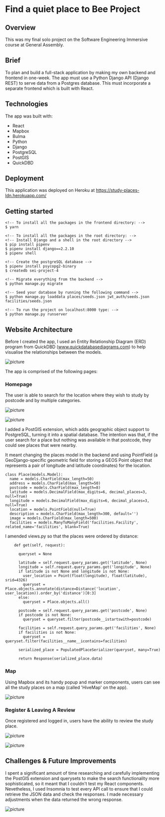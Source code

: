 # Find a quiet place to Bee Project

## Overview

This was my final solo project on the Software Engineering Immersive course at General Assembly.

## Brief

To plan and build a full-stack application by making my own backend and frontend in one-week. The app must use a Python Django API (Django REST) to serve data from a Postgres database. This must incorporate a separate frontend which is built with React.

## Technologies

The app was built with:

- React
- Mapbox
- Bulma
- Python
- Django
- PostgreSQL
- PostGIS
- QuickDBD

## Deployment

This application was deployed on Heroku at https://study-places-ldn.herokuapp.com/

## Getting started

```
<!-- To install all the packages in the frontend directory: -->
$ yarn

<!-- To install all the packages in the root directory: -->
<!-- Install Django and a shell in the root directory -->
$ pip install pipenv
$ pipenv install django==2.2.10
$ pipenv shell

<!-- Create the postgreSQL database -->
$ pipenv install psycopg2-binary  
$ createdb sei-project-4

<!-- Migrate everything from the backend -->
$ python manage.py migrate

<!-- Seed your database by running the following command -->
$ python manage.py loaddata places/seeds.json jwt_auth/seeds.json facilities/seeds.json

<!-- To run the project on localhost:8000 type: -->
$ python manage.py runserver
```

## Website Architecture

Before I created the app, I used an Entity Relationship Diagram (ERD) program from QuickDBD (www.quickdatabasediagrams.com) to help visualise the relationships between the models. 

![picture](frontend/src/assets/diagram.png)

The app is comprised of the following pages:

### Homepage

The user is able to search for the location where they wish to study by postcode and by multiple categories. 

![picture](frontend/src/assets/home.png)

![picture](frontend/src/assets/home2.png)

I added a PostGIS extension, which adds geographic object support to PostgreSQL, turning it into a spatial database. The intention was that, if the user search for a place but nothing was available in that postcode, they could see places that were nearby. 

It meant changing the places model in the backend and using PointField (a GeoDjango-specific geometric field for storing a GEOS Point object that represents a pair of longitude and latitude coordinates) for the location.

```
class Place(models.Model):
  name = models.CharField(max_length=50) 
  address = models.CharField(max_length=50)
  postcode = models.CharField(max_length=8)
  latitude = models.DecimalField(max_digits=6, decimal_places=3, null=True)
  longitude = models.DecimalField(max_digits=6, decimal_places=3, null=True)
  location = models.PointField(null=True)
  description = models.CharField(max_length=300, default='')
  image = models.CharField(max_length=500)
  facilities = models.ManyToManyField('facilities.Facility', related_name='facilities', blank=True)
```

I amended views.py so that the places were ordered by distance:

```
    def get(self, request):

      queryset = None 

      latitude = self.request.query_params.get('latitude', None)
      longitude = self.request.query_params.get('longitude', None)    
      if latitude is not None and longitude is not None:
        user_location = Point(float(longitude), float(latitude), srid=4326)
        queryset = Place.objects.annotate(distance=Distance('location', user_location)).order_by('distance')[0:3]
      else:
        queryset = Place.objects.all()

      postcode = self.request.query_params.get('postcode', None)
      if postcode is not None:
        queryset = queryset.filter(postcode__istartswith=postcode)

      facilities = self.request.query_params.get('facilities', None)
      if facilities is not None:
        queryset = queryset.filter(facilities__name__icontains=facilities)
      
      serialized_place = PopulatedPlaceSerializer(queryset, many=True)

      return Response(serialized_place.data)
```

### Map

Using Mapbox and its handy popup and marker components, users can see all the study places on a map (called 'HiveMap' on the app). 

![picture](frontend/src/assets/map.png)

### Register & Leaving A Review

Once registered and logged in, users have the ability to review the study place. 

![picture](frontend/src/assets/register.png)

![picture](frontend/src/assets/comment.png)

## Challenges & Future Improvements

I spent a significant amount of time researching and carefully implementing the PostGIS extension and querysets to make the search functionality more sophisticated, so it meant that I couldn't test my React components. Nevetheless, I used Insomnia to test every API call to ensure that I could retrieve the JSON data and check the responses. I made necessary adjustments when the data returned the wrong response.  

![picture](frontend/src/assets/insomnia.png)

